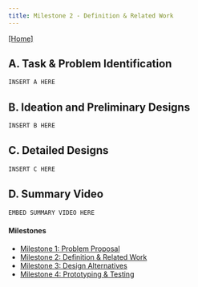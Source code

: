 ```yaml
---
title: Milestone 2 - Definition & Related Work
---
```


[[Home]](/index.md)
## A. Task & Problem Identification

```markdown
INSERT A HERE
```

## B. Ideation and Preliminary Designs

```markdown
INSERT B HERE
```

## C. Detailed Designs

```markdown
INSERT C HERE
```

## D. Summary Video
```markdown
EMBED SUMMARY VIDEO HERE
```

#### Milestones

- [Milestone 1: Problem Proposal](/milestone1.md)
- [Milestone 2: Definition & Related Work](/milestone2.md)
- [Milestone 3: Design Alternatives](/milestone3.md)
- [Milestone 4: Prototyping & Testing](/milestone4.md)
